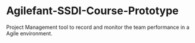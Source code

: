 # Agilefant-SSDI-Course-Prototype
Project Management tool to record and monitor the team performance in a Agile environment.
